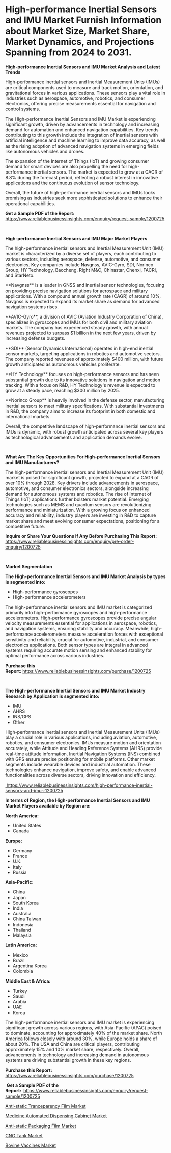 <p><h1>High-performance Inertial Sensors and IMU Market Furnish Information about Market Size, Market Share, Market Dynamics, and Projections Spanning from 2024 to 2031.</h1></p><p><strong>High-performance Inertial Sensors and IMU Market Analysis and Latest Trends</strong></p>
<p><p>High-performance inertial sensors and Inertial Measurement Units (IMUs) are critical components used to measure and track motion, orientation, and gravitational forces in various applications. These sensors play a vital role in industries such as aerospace, automotive, robotics, and consumer electronics, offering precise measurements essential for navigation and control systems.</p><p>The High-performance Inertial Sensors and IMU Market is experiencing significant growth, driven by advancements in technology and increasing demand for automation and enhanced navigation capabilities. Key trends contributing to this growth include the integration of inertial sensors with artificial intelligence and machine learning to improve data accuracy, as well as the rising adoption of advanced navigation systems in emerging fields like autonomous vehicles and drones.</p><p>The expansion of the Internet of Things (IoT) and growing consumer demand for smart devices are also propelling the need for high-performance inertial sensors. The market is expected to grow at a CAGR of 8.8% during the forecast period, reflecting a robust interest in innovative applications and the continuous evolution of sensor technology. </p><p>Overall, the future of high-performance inertial sensors and IMUs looks promising as industries seek more sophisticated solutions to enhance their operational capabilities.</p></p>
<p><strong>Get a Sample PDF of the Report:&nbsp;</strong> <a href="https://www.reliablebusinessinsights.com/enquiry/request-sample/1200725">https://www.reliablebusinessinsights.com/enquiry/request-sample/1200725</a></p>
<p>&nbsp;</p>
<p><strong>High-performance Inertial Sensors and IMU Major Market Players</strong></p>
<p><p>The high-performance inertial sensors and Inertial Measurement Unit (IMU) market is characterized by a diverse set of players, each contributing to various sectors, including aerospace, defense, automotive, and consumer electronics. Key companies include Navgnss, AVIC-Gyro, SDI, Norinco Group, HY Technology, Baocheng, Right M&C, Chinastar, Chenxi, FACRI, and StarNeto.</p><p>**Navgnss** is a leader in GNSS and inertial sensor technologies, focusing on providing precise navigation solutions for aerospace and military applications. With a compound annual growth rate (CAGR) of around 10%, Navgnss is expected to expand its market share as demand for advanced navigation systems rises.</p><p>**AVIC-Gyro**, a division of AVIC (Aviation Industry Corporation of China), specializes in gyroscopes and IMUs for both civil and military aviation markets. The company has experienced steady growth, with annual revenues projected to surpass $1 billion in the next few years, driven by increasing defense budgets.</p><p>**SDI** (Sensor Dynamics International) operates in high-end inertial sensor markets, targeting applications in robotics and automotive sectors. The company reported revenues of approximately $400 million, with future growth anticipated as autonomous vehicles proliferate.</p><p>**HY Technology** focuses on high-performance sensors and has seen substantial growth due to its innovative solutions in navigation and motion tracking. With a focus on R&D, HY Technology's revenue is expected to grow at a steady pace, reaching $300 million by 2025.</p><p>**Norinco Group** is heavily involved in the defense sector, manufacturing inertial sensors to meet military specifications. With substantial investments in R&D, the company aims to increase its footprint in both domestic and international markets.</p><p>Overall, the competitive landscape of high-performance inertial sensors and IMUs is dynamic, with robust growth anticipated across several key players as technological advancements and application demands evolve.</p></p>
<p>&nbsp;</p>
<p><strong>What Are The Key Opportunities For High-performance Inertial Sensors and IMU Manufacturers?</strong></p>
<p><p>The high-performance inertial sensors and Inertial Measurement Unit (IMU) market is poised for significant growth, projected to expand at a CAGR of over 10% through 2028. Key drivers include advancements in aerospace, automotive, and consumer electronics sectors, alongside increasing demand for autonomous systems and robotics. The rise of Internet of Things (IoT) applications further bolsters market potential. Emerging technologies such as MEMS and quantum sensors are revolutionizing performance and miniaturization. With a growing focus on enhanced accuracy and reliability, industry players are investing in R&D to capture market share and meet evolving consumer expectations, positioning for a competitive future.</p></p>
<p><strong>Inquire or Share Your Questions If Any Before Purchasing This Report:</strong> <a href="https://www.reliablebusinessinsights.com/enquiry/pre-order-enquiry/1200725">https://www.reliablebusinessinsights.com/enquiry/pre-order-enquiry/1200725</a></p>
<p>&nbsp;</p>
<p><strong>Market Segmentation</strong></p>
<p><strong>The High-performance Inertial Sensors and IMU Market Analysis by types is segmented into:</strong></p>
<p><ul><li>High-performance gyroscopes</li><li>High-performance accelerometers</li></ul></p>
<p><p>The high-performance inertial sensors and IMU market is categorized primarily into high-performance gyroscopes and high-performance accelerometers. High-performance gyroscopes provide precise angular velocity measurements essential for applications in aerospace, robotics, and navigation systems, ensuring stability and accuracy. Meanwhile, high-performance accelerometers measure acceleration forces with exceptional sensitivity and reliability, crucial for automotive, industrial, and consumer electronics applications. Both sensor types are integral in advanced systems requiring accurate motion sensing and enhanced stability for optimal performance across various industries.</p></p>
<p><strong>Purchase this Report:&nbsp;</strong><a href="https://www.reliablebusinessinsights.com/purchase/1200725">https://www.reliablebusinessinsights.com/purchase/1200725</a></p>
<p>&nbsp;</p>
<p><strong>The High-performance Inertial Sensors and IMU Market Industry Research by Application is segmented into:</strong></p>
<p><ul><li>IMU</li><li>AHRS</li><li>INS/GPS</li><li>Other</li></ul></p>
<p><p>High-performance inertial sensors and Inertial Measurement Units (IMUs) play a crucial role in various applications, including aviation, automotive, robotics, and consumer electronics. IMUs measure motion and orientation accurately, while Attitude and Heading Reference Systems (AHRS) provide real-time attitude information. Inertial Navigation Systems (INS) combined with GPS ensure precise positioning for mobile platforms. Other market segments include wearable devices and industrial automation. These technologies enhance navigation, improve safety, and enable advanced functionalities across diverse sectors, driving innovation and efficiency.</p></p>
<p><a href="https://www.reliablebusinessinsights.com/high-performance-inertial-sensors-and-imu-r1200725">&nbsp;https://www.reliablebusinessinsights.com/high-performance-inertial-sensors-and-imu-r1200725</a></p>
<p><strong>In terms of Region, the High-performance Inertial Sensors and IMU Market Players available by Region are:</strong></p>
<p>
    <p> <strong> North America: </strong>
        <ul>
            <li>United States</li>
            <li>Canada</li>
        </ul>
        </p> 
    <p> <strong> Europe: </strong>
        <ul>
            <li>Germany</li>
            <li>France</li>
            <li>U.K.</li>
            <li>Italy</li>
            <li>Russia</li>
        </ul>
        </p> 
    <p> <strong> Asia-Pacific: </strong>
        <ul>
            <li>China</li>
            <li>Japan</li>
            <li>South Korea</li>
            <li>India</li>
            <li>Australia</li>
            <li>China Taiwan</li>
            <li>Indonesia</li>
            <li>Thailand</li>
            <li>Malaysia</li>
        </ul>
        </p> 
    <p> <strong> Latin America: </strong>
        <ul>
            <li>Mexico</li>
            <li>Brazil</li>
            <li>Argentina Korea</li>
            <li>Colombia</li>
        </ul>
        </p> 
    <p> <strong> Middle East & Africa: </strong>
        <ul>
            <li>Turkey</li>
            <li>Saudi</li>
            <li>Arabia</li>
            <li>UAE</li>
            <li>Korea</li>
        </ul>
    </p>
    </p>
<p><p>The high-performance inertial sensors and IMU market is experiencing significant growth across various regions, with Asia-Pacific (APAC) poised to dominate, accounting for approximately 40% of the market share. North America follows closely with around 30%, while Europe holds a share of about 20%. The USA and China are critical players, contributing approximately 15% and 10% market share, respectively. Overall, advancements in technology and increasing demand in autonomous systems are driving substantial growth in these key regions.</p></p>
<p><strong>Purchase this Report: </strong><a href="https://www.reliablebusinessinsights.com/purchase/1200725">https://www.reliablebusinessinsights.com/purchase/1200725</a></p>
<p>&nbsp;<strong>Get a Sample PDF of the Report:&nbsp;&nbsp;</strong><a href="https://www.reliablebusinessinsights.com/enquiry/request-sample/1200725">https://www.reliablebusinessinsights.com/enquiry/request-sample/1200725</a></p>
<p><strong></strong></p>
<p><p><a href="https://issuu.com/reportprime-2/docs/anti-static-tranceparency-film-mark_4ec65bef209ad4">Anti-static Tranceparency Film Market</a></p><p><a href="https://github.com/GenaGaines34/Market-Research-Report-List-1/blob/main/medicine-automated-dispensing-cabinet-market.md">Medicine Automated Dispensing Cabinet Market</a></p><p><a href="https://issuu.com/reportprime-2/docs/anti-static-packaging-film-market-s_71eacd7b882d80">Anti-static Packaging Film Market</a></p><p><a href="https://www.linkedin.com/pulse/strategic-roadmap-global-cng-tank-market-insights-opportunities-6tpre?trackingId=VIcs5ABlSAer8px%2BLQh3pw%3D%3D">CNG Tank Market</a></p><p><a href="https://www.linkedin.com/pulse/bovine-vaccines-market-size-share-growth-analysis-type-hhfcc?trackingId=dH7viypoTv2nDSM%2FnddEmA%3D%3D">Bovine Vaccines Market</a></p></p>